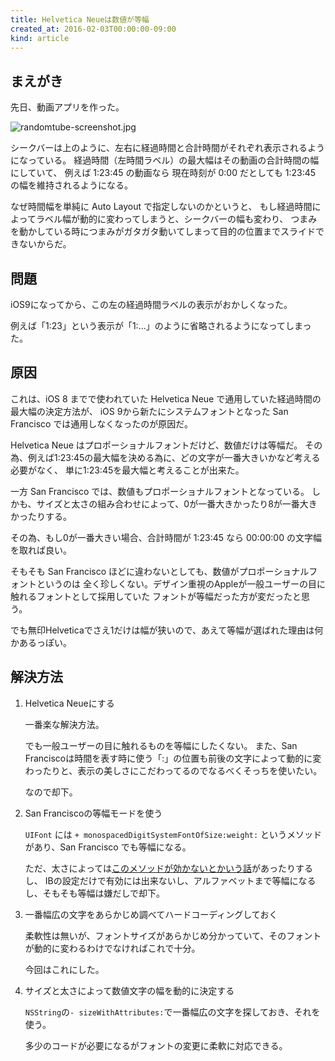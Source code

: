 ```yaml
---
title: Helvetica Neueは数値が等幅
created_at: 2016-02-03T00:00:00-09:00
kind: article
---
```


まえがき
--------
先日、動画アプリを作った。

![randomtube-screenshot.jpg](/img/randomtube-screenshot.jpg)

シークバーは上のように、左右に経過時間と合計時間がそれぞれ表示されるようになっている。
経過時間（左時間ラベル）の最大幅はその動画の合計時間の幅にしていて、
例えば 1:23:45 の動画なら 現在時刻が 0:00 だとしても 1:23:45 の幅を維持されるようになる。

なぜ時間幅を単純に Auto Layout で指定しないのかというと、
もし経過時間によってラベル幅が動的に変わってしまうと、シークバーの幅も変わり、
つまみを動かしている時につまみがガタガタ動いてしまって目的の位置までスライドできないからだ。

問題
--------
iOS9になってから、この左の経過時間ラベルの表示がおかしくなった。

例えば「1:23」という表示が「1:...」のように省略されるようになってしまった。

原因
--------
これは、iOS 8 までで使われていた Helvetica Neue で通用していた経過時間の最大幅の決定方法が、
iOS 9から新たにシステムフォントとなった San Francisco では通用しなくなったのが原因だ。

Helvetica Neue はプロポーショナルフォントだけど、数値だけは等幅だ。
その為、例えば1:23:45の最大幅を決める為に、どの文字が一番大きいかなど考える必要がなく、
単に1:23:45を最大幅と考えることが出来た。

一方 San Francisco では、数値もプロポーショナルフォントとなっている。
しかも、サイズと太さの組み合わせによって、0が一番大きかったり8が一番大きかったりする。

その為、もし0が一番大きい場合、合計時間が 1:23:45 なら 00:00:00 の文字幅を取れば良い。

そもそも San Francisco ほどに違わないとしても、数値がプロポーショナルフォントというのは
全く珍しくない。デザイン重視のAppleが一般ユーザーの目に触れるフォントとして採用していた
フォントが等幅だった方が変だったと思う。

でも無印Helveticaでさえ1だけは幅が狭いので、あえて等幅が選ばれた理由は何かあるっぽい。


解決方法
--------
1. Helvetica Neueにする

    一番楽な解決方法。

    でも一般ユーザーの目に触れるものを等幅にしたくない。
    また、San Franciscoは時間を表す時に使う「:」の位置も前後の文字によって動的に変わったりと、表示の美しさにこだわってるのでなるべくそっちを使いたい。

    なので却下。

2. San Franciscoの等幅モードを使う

    `UIFont` には `+ monospacedDigitSystemFontOfSize:weight:` というメソッドがあり、San Francisco でも等幅になる。

    ただ、太さによっては[このメソッドが効かないとかいう話](https://forums.developer.apple.com/thread/19671)があったりするし、
    IBの設定だけで有効には出来ないし、アルファベットまで等幅になるし、そもそも等幅は嫌だしで却下。

3. 一番幅広の文字をあらかじめ調べてハードコーディングしておく

    柔軟性は無いが、フォントサイズがあらかじめ分かっていて、そのフォントが動的に変わるわけでなければこれで十分。

    今回はこれにした。

4. サイズと太さによって数値文字の幅を動的に決定する

    `NSString`の`- sizeWithAttributes:`で一番幅広の文字を探しておき、それを使う。

    多少のコードが必要になるがフォントの変更に柔軟に対応できる。
